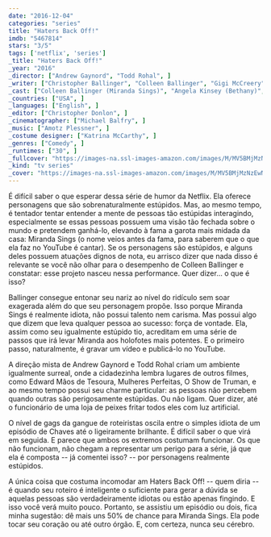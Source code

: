 ```yaml
---
date: "2016-12-04"
categories: "series"
title: "Haters Back Off!"
imdb: "5467814"
stars: "3/5"
tags: ['netflix', 'series']
_title: "Haters Back Off!"
_year: "2016"
_director: ["Andrew Gaynord", "Todd Rohal", ]
_writer: ["Christopher Ballinger", "Colleen Ballinger", "Gigi McCreery", "Perry M. Rein", "Justin Varava", "Russ Woody", ]
_cast: ["Colleen Ballinger (Miranda Sings)", "Angela Kinsey (Bethany)", "Francesca Reale (Emily)", "Erik Stocklin (Patrick)", "Steve Little (Jim / ...)", "Chaz Lamar Shepherd (Keith)", ]
_countries: ["USA", ]
_languages: ["English", ]
_editor: ["Christopher Donlon", ]
_cinematographer: ["Michael Balfry", ]
_music: ["Amotz Plessner", ]
_costume designer: ["Katrina McCarthy", ]
_genres: ["Comedy", ]
_runtimes: ["30", ]
_fullcover: "https://images-na.ssl-images-amazon.com/images/M/MV5BMjMzNzEwNDIzNl5BMl5BanBnXkFtZTgwMzI4OTMyMDI@.jpg"
_kind: "tv series"
_cover: "https://images-na.ssl-images-amazon.com/images/M/MV5BMjMzNzEwNDIzNl5BMl5BanBnXkFtZTgwMzI4OTMyMDI@._V1._SX94_SY140_.jpg"
---
```

É difícil saber o que esperar dessa série de humor da Netflix. Ela oferece personagens que são sobrenaturalmente estúpidos. Mas, ao mesmo tempo, é tentador tentar entender a mente de pessoas tão estúpidas interagindo, especialmente se essas pessoas possuem uma visão tão fechada sobre o mundo e pretendem ganhá-lo, elevando à fama a garota mais midada da casa: Miranda Sings (o nome veios antes da fama, para saberem que o que ela faz no YouTube é cantar). Se os personagens são estúpidos, e alguns deles possuem atuações dignos de nota, eu arrisco dizer que nada disso é relevante se você não olhar para o desempenho de Colleen Ballinger e constatar: esse projeto nasceu nessa performance. Quer dizer... o que é isso?

Ballinger consegue entonar seu nariz ao nível do ridículo sem soar exagerada além do que seu personagem propõe. Isso porque Miranda Sings é realmente idiota, não possui talento nem carisma. Mas possui algo que dizem que leva qualquer pessoa ao sucesso: força de vontade. Ela, assim como seu igualmente estúpido tio, acreditam em uma série de passos que irá levar Miranda aos holofotes mais potentes. E o primeiro passo, naturalmente, é gravar um vídeo e publicá-lo no YouTube.

A direção mista de Andrew Gaynord e Todd Rohal criam um ambiente igualmente surreal, onde a cidadezinha lembra lugares de outros filmes, como Edward Mãos de Tesoura, Mulheres Perfeitas, O Show de Truman, e ao mesmo tempo possui seu charme particular: as pessoas não percebem quando outras são perigosamente estúpidas. Ou não ligam. Quer dizer, até o funcionário de uma loja de peixes fritar todos eles com luz artificial.

O nível de gags da gangue de roteiristas oscila entre o simples idiota de um episódio de Chaves até o ligeiramente brilhante. É difícil saber o que virá em seguida. E parece que ambos os extremos costumam funcionar. Os que não funcionam, não chegam a representar um perigo para a série, já que ela é composta -- já comentei isso? -- por personagens realmente estúpidos.

A única coisa que costuma incomodar am Haters Back Off! -- quem diria -- é quando seu roteiro é inteligente o suficiente para gerar a dúvida se aquelas pessoas são verdadeiramente idiotas ou estão apenas fingindo. E isso você verá muito pouco. Portanto, se assistiu um episódio ou dois, fica minha sugestão: dê mais uns 50% de chance para Miranda Sings. Ela pode tocar seu coração ou até outro órgão. E, com certeza, nunca seu cérebro.
